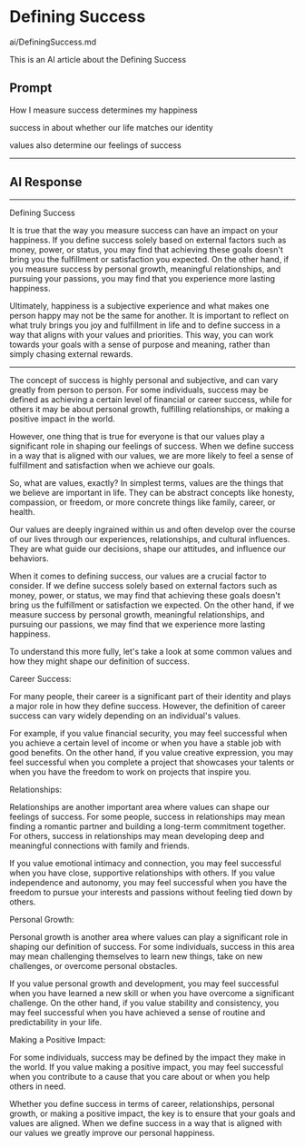 # Defining Success

ai/DefiningSuccess.md

This is an AI article about the Defining Success


## Prompt

How I measure success determines my happiness

success in about whether our life matches our identity

values also determine our feelings of success

---


## AI Response

---

Defining Success

It is true that the way you measure success can have an impact on your happiness. If you define
success solely based on external factors such as money, power, or status, you may find that
achieving these goals doesn't bring you the fulfillment or satisfaction you expected. On the other
hand, if you measure success by personal growth, meaningful relationships, and pursuing your
passions, you may find that you experience more lasting happiness.

Ultimately, happiness is a subjective experience and what makes one person happy may not be the same
for another. It is important to reflect on what truly brings you joy and fulfillment in life and to
define success in a way that aligns with your values and priorities. This way, you can work towards
your goals with a sense of purpose and meaning, rather than simply chasing external rewards.

---

The concept of success is highly personal and subjective, and can vary greatly from person to
person. For some individuals, success may be defined as achieving a certain level of financial or
career success, while for others it may be about personal growth, fulfilling relationships, or
making a positive impact in the world.

However, one thing that is true for everyone is that our values play a significant role in shaping
our feelings of success. When we define success in a way that is aligned with our values, we are
more likely to feel a sense of fulfillment and satisfaction when we achieve our goals.

So, what are values, exactly? In simplest terms, values are the things that we believe are important
in life. They can be abstract concepts like honesty, compassion, or freedom, or more concrete
things like family, career, or health.

Our values are deeply ingrained within us and often develop over the course of our lives through our
experiences, relationships, and cultural influences. They are what guide our decisions, shape our
attitudes, and influence our behaviors.

When it comes to defining success, our values are a crucial factor to consider. If we define success
solely based on external factors such as money, power, or status, we may find that achieving these
goals doesn't bring us the fulfillment or satisfaction we expected. On the other hand, if we
measure success by personal growth, meaningful relationships, and pursuing our passions, we may
find that we experience more lasting happiness.

To understand this more fully, let's take a look at some common values and how they might shape our
definition of success.

Career Success:

For many people, their career is a significant part of their identity and plays a major role in how
they define success. However, the definition of career success can vary widely depending on an
individual's values.

For example, if you value financial security, you may feel successful when you achieve a certain
level of income or when you have a stable job with good benefits. On the other hand, if you value
creative expression, you may feel successful when you complete a project that showcases your
talents or when you have the freedom to work on projects that inspire you.

Relationships:

Relationships are another important area where values can shape our feelings of success. For some
people, success in relationships may mean finding a romantic partner and building a long-term
commitment together. For others, success in relationships may mean developing deep and meaningful
connections with family and friends.

If you value emotional intimacy and connection, you may feel successful when you have close,
supportive relationships with others. If you value independence and autonomy, you may feel
successful when you have the freedom to pursue your interests and passions without feeling tied
down by others.

Personal Growth:

Personal growth is another area where values can play a significant role in shaping our definition
of success. For some individuals, success in this area may mean challenging themselves to learn new
things, take on new challenges, or overcome personal obstacles.

If you value personal growth and development, you may feel successful when you have learned a new
skill or when you have overcome a significant challenge. On the other hand, if you value stability
and consistency, you may feel successful when you have achieved a sense of routine and
predictability in your life.

Making a Positive Impact:

For some individuals, success may be defined by the impact they make in the world. If you value
making a positive impact, you may feel successful when you contribute to a cause that you care
about or when you help others in need.

Whether you define success in terms of career, relationships, personal growth, or making a positive
impact, the key is to ensure that your goals and values are aligned. When we define success in a
way that is aligned with our values we greatly improve our personal happiness.